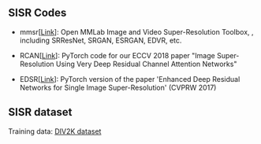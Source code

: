 ## SISR Codes

- mmsr[[Link](https://github.com/open-mmlab/mmsr)]: Open MMLab Image and Video Super-Resolution Toolbox, , including SRResNet, SRGAN, ESRGAN, EDVR, etc.

- RCAN[[Link](https://github.com/yulunzhang/RCAN)]: PyTorch code for our ECCV 2018 paper "Image Super-Resolution Using Very Deep Residual Channel Attention Networks"

- EDSR[[Link](https://github.com/thstkdgus35/EDSR-PyTorch)]: PyTorch version of the paper 'Enhanced Deep Residual Networks for Single Image Super-Resolution' (CVPRW 2017)

## SISR dataset
Training data: [DIV2K dataset](https://data.vision.ee.ethz.ch/cvl/DIV2K/) 
